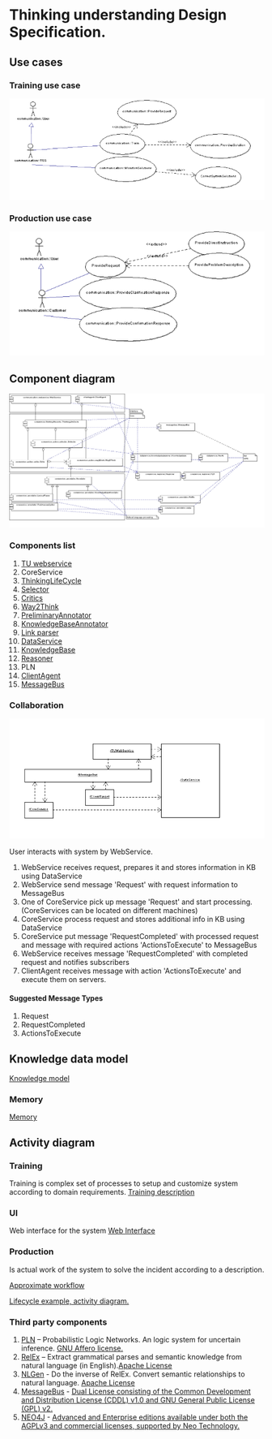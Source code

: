 # Thinking understanding Design Specification.

## <a name="Use_cases">Use cases</a>

### Training use case
![Training use case](https://github.com/development-team/2/raw/master/doc/design-specification/uml/images/UseCaseTrain.png)

### Production use case
![Production use case](https://github.com/development-team/2/raw/master/doc/design-specification/uml/images/UseCaseProduction.png)

## <a name="Component_diagram">Component diagram</a>

![Component diagram](https://github.com/development-team/2/raw/master/doc/design-specification/uml/images/Component.png)

### Components list

 1. [TU webservice](tu-web-service.md)
 1. CoreService
   2. [ThinkingLifeCycle](thinking-life-cycle.md)
   2. [Selector](selector.md)
   2. [Critics](critics.md)
   2. [Way2Think](way2Think.md)
   2. [PreliminaryAnnotator](preliminary-annotator.md)
   2. [KnowledgeBaseAnnotator](annotator-way2Think.md)
   2. [Link parser](link-parser.md)
 1. [DataService](data-services.md)
   2. [KnowledgeBase](knowledge-base.md)
 1. [Reasoner](reasoner.md)
   2. PLN
 1. [ClientAgent](client-agent.md)
 1. [MessageBus](message-bus.md)

### Collaboration

![Collaboration diagram](https://github.com/development-team/2/raw/master/doc/design-specification/uml/images/MainComponentsCollaboration.png)

User interacts with system by WebService.

 1. WebService receives request, prepares it and stores information in KB using DataService
 1. WebService send message 'Request' with request information to MessageBus
 1. One of CoreService pick up message 'Request' and start processing. (CoreServices can be located on different machines)
 1. CoreService process request and stores additional info in KB using DataService
 1. CoreService put message 'RequestCompleted' with processed request and message with required actions 'ActionsToExecute' to MessageBus
 1. WebService receives message 'RequestCompleted' with completed request and notifies subscribers
 1. ClientAgent receives message with action 'ActionsToExecute' and execute them on servers.

#### Suggested Message Types
 1. Request
 1. RequestCompleted
 1. ActionsToExecute

## Knowledge data model
[Knowledge model](https://github.com/development-team/2/blob/master/doc/design-specification/knowledge.md)

### Memory
[Memory](https://github.com/development-team/2/blob/master/doc/design-specification/memory.md)

## <a name="Activity_diagram">Activity diagram</a>

### Training
Training is complex set of processes to setup and customize system according to domain requirements.
[Training description](training.md)

### UI
Web interface for the system
[Web Interface](web-interface.md)

### Production
Is actual work of the system to solve the incident according to a description.

[Approximate workflow](https://github.com/development-team/2/blob/master/doc/informal/perceiving-modelling.md#Approximate_workflow)

[Lifecycle example, activity diagram.](https://github.com/development-team/2/blob/master/doc/design-specification/lifecycle-activity.md)

### Third party components

 1. [PLN](http://wiki.opencog.org/w/PLN) – Probabilistic Logic Networks. An logic system for uncertain inference. [GNU Affero license.](http://www.gnu.org/licenses/agpl-3.0.html)
 1. [RelEx](http://wiki.opencog.org/w/RelEx) – Extract grammatical parses and semantic knowledge from natural language (in English).[Apache License](http://bazaar.launchpad.net/~relex-dev/relex/trunk/view/head:/LICENSE)
 1. [NLGen](https://launchpad.net/nlgen2) -  Do the inverse of RelEx. Convert semantic relationships to natural language. [Apache License](http://bazaar.launchpad.net/~relex-dev/relex/trunk/view/head:/LICENSE)
 1. [MessageBus](http://today.java.net/pub/a/today/2008/01/22/jms-messaging-using-glassfish.html#message-driven-beans) -
 [Dual License consisting of the Common Development and Distribution License (CDDL) v1.0 and GNU General Public License (GPL) v2.](http://glassfish.java.net/public/CDDL+GPL_1_1.html)
 1. [NEO4J](http://neo4j.org/) - [Advanced and Enterprise editions available under both the AGPLv3 and commercial licenses, supported by Neo Technology.](http://neo4j.org/licensing-guide/)


